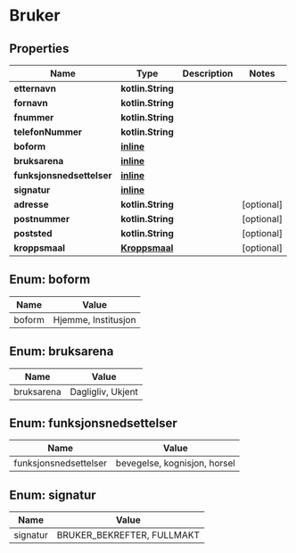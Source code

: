 
# Bruker

## Properties
Name | Type | Description | Notes
------------ | ------------- | ------------- | -------------
**etternavn** | **kotlin.String** |  | 
**fornavn** | **kotlin.String** |  | 
**fnummer** | **kotlin.String** |  | 
**telefonNummer** | **kotlin.String** |  | 
**boform** | [**inline**](#BoformEnum) |  | 
**bruksarena** | [**inline**](#BruksarenaEnum) |  | 
**funksjonsnedsettelser** | [**inline**](#kotlin.collections.List&lt;FunksjonsnedsettelserEnum&gt;) |  | 
**signatur** | [**inline**](#SignaturEnum) |  | 
**adresse** | **kotlin.String** |  |  [optional]
**postnummer** | **kotlin.String** |  |  [optional]
**poststed** | **kotlin.String** |  |  [optional]
**kroppsmaal** | [**Kroppsmaal**](Kroppsmaal.md) |  |  [optional]


<a name="BoformEnum"></a>
## Enum: boform
Name | Value
---- | -----
boform | Hjemme, Institusjon


<a name="BruksarenaEnum"></a>
## Enum: bruksarena
Name | Value
---- | -----
bruksarena | Dagligliv, Ukjent


<a name="kotlin.collections.List<FunksjonsnedsettelserEnum>"></a>
## Enum: funksjonsnedsettelser
Name | Value
---- | -----
funksjonsnedsettelser | bevegelse, kognisjon, horsel


<a name="SignaturEnum"></a>
## Enum: signatur
Name | Value
---- | -----
signatur | BRUKER_BEKREFTER, FULLMAKT



